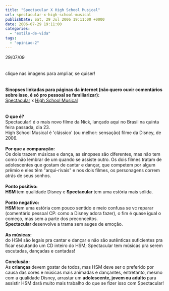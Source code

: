 ```yaml
---
title: "Spectacular X High School Musical"
url: spectacular-x-high-school-musical
publishDate: Sat, 29 Jul 2006 19:11:00 +0000
date: 2006-07-29 19:11:00
categories: 
  - "estilo-de-vida"
tags: 
  - "opiniao-2"
---
```

<div><span>29/07/09</span></div><div><br></div><a href="http://3.bp.blogspot.com/_BzqI_RDZ6O4/SnCg0Anc9rI/AAAAAAAAAjc/V2DkDHEnUuc/s1600-h/High_School_Musical.jpg"><img alt="" border="0" src="http://3.bp.blogspot.com/_BzqI_RDZ6O4/SnCg0Anc9rI/AAAAAAAAAjc/V2DkDHEnUuc/s200/High_School_Musical.jpg"></a>  <a href="http://4.bp.blogspot.com/_BzqI_RDZ6O4/SnCgzi_7M1I/AAAAAAAAAjU/ZVPjXxxbYzE/s1600-h/spectacular-wallpaper-03-1024x820.jpg"><img alt="" border="0" src="http://4.bp.blogspot.com/_BzqI_RDZ6O4/SnCgzi_7M1I/AAAAAAAAAjU/ZVPjXxxbYzE/s200/spectacular-wallpaper-03-1024x820.jpg"></a><br><div><a href="http://4.bp.blogspot.com/_BzqI_RDZ6O4/SnCgzi_7M1I/AAAAAAAAAjU/ZVPjXxxbYzE/s1600-h/spectacular-wallpaper-03-1024x820.jpg"></a><span><span>clique nas imagens para ampliar, se quiser!</span></span><br><div><br></div><div><div><br></div></div><div><div><div><b><span>Sinopses linkadas para páginas da internet <span><span>(não quero ouvir comentários sobre isso, é só pro pessoal se familiarizar):</span></span></span></b></div></div><div><div><span><a href="http://pt.wikipedia.org/wiki/Spectacular%21"><span><span>Spectacular</span></span></a><span><span> x </span></span><a href="http://br.cinema.yahoo.com/filme/14140/sinopse/highschoolmusical"><span><span>High School Musical</span></span></a></span></div></div><div><div><b><br></b></div></div><div><div><b><br></b></div></div></div><div><div><b><span>O que é?</span></b></div></div><div><div>Spectacular! é o mais novo filme da Nick, lançado aqui no Brasil na quinta feira passada, dia 23.</div></div><div><div>High School Musical é 'clássico' (ou melhor: sensação) filme da Disney, de 2006.</div></div><div><div><br></div></div><div><div><b><span>Por que a comparação:</span></b></div></div><div><div>Os dois trazem músicas e dança, as sinopses são diferentes, mas não tem como não lembrar de um quando se assiste outro. Os dois filmes tratam de adolescentes que gostam de cantar e dançar, que competem por algum prêmio e eles têm "arqui-rivais" e nos dois filmes, os personagens correm atrás de seus sonhos.</div></div><div><div><br></div></div><div><div><b><span>Ponto positivo:</span></b></div></div><div><div><b>HSM </b>tem qualidade Disney e <b>Spectacular </b>tem uma estória mais sólida.</div></div><div><div><br></div></div><div><div><span><b>Ponto negativo:</b></span></div></div><div><div><b>HSM </b>tem uma estória com pouco sentido e meio confusa se vc reparar (comentário pessoal CP: como a Disney adora fazer), o fim é quase igual o começo, mas sem a parte dos preconceitos. </div></div><div><div><b>Spectacular </b>desenvolve a trama sem auges de emoção.</div></div><div><div><br></div></div><div><div><b><span>As músicas:</span></b></div></div><div><div>do HSM são legais pra cantar e dançar e não são autênticas suficientes pra ficar escutando um CD inteiro do HSM; Spectacular tem músicas pra serem escutadas, dançadas e cantadas!</div></div><div><div><br></div></div><div><div><b><span>Conclusão:</span></b></div></div><div><div>As <b>crianças </b>devem gostar de todos, mas HSM deve ser o preferido por causa das cores e músicas mais animadas e dançantes, entretanto, mesmo com a qualidade Disney, arrastar um <b>adolescente, jovem ou adulto </b>para assistir HSM dará muito mais trabalho do que se fizer isso com Spectacular!</div></div><div><div><br></div></div><div><div><br></div></div></div>

